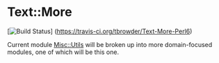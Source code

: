 # Text::More

[![Build Status](https://travis-ci.org/tbrowder/Text-More-Perl6.svg?branch=master)]
  (https://travis-ci.org/tbrowder/Text-More-Perl6)

Current module
[Misc::Utils](https://github/com/tbrowder/Misc-Utils-Perl6) will be
broken up into more domain-focused modules, one of which will be this
one.
